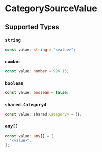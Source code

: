 # CategorySourceValue


## Supported Types

### `string`

```typescript
const value: string = "<value>";
```

### `number`

```typescript
const value: number = 996.15;
```

### `boolean`

```typescript
const value: boolean = false;
```

### `shared.Category4`

```typescript
const value: shared.Category4 = {};
```

### `any[]`

```typescript
const value: any[] = [
  "<value>",
];
```

